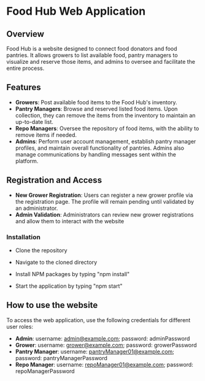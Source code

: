 # Food Hub Web Application

## Overview

Food Hub is a website designed to connect food donators and food pantries. It allows growers to list available food, pantry managers to visualize and reserve those items, and admins to oversee and facilitate the entire process.

## Features

- **Growers**: Post available food items to the Food Hub's inventory. 
- **Pantry Managers**: Browse and reserved listed food items. Upon collection, they can remove the items from the inventory to maintain an up-to-date list.
- **Repo Managers**: Oversee the repository of food items, with the ability to remove items if needed.
- **Admins**: Perform user account management, establish pantry manager profiles, and maintain overall functionality of pantries. Admins also manage communications by handling messages sent within the platform.

## Registration and Access

- **New Grower Registration**: Users can register a new grower profile via the registration page. The profile will remain pending until validated by an administrator.
- **Admin Validation**: Administrators can review new grower registrations and allow them to interact with the website

### Installation

- Clone the repository

- Navigate to the cloned directory

- Install NPM packages by typing "npm install"

- Start the application by typing "npm start"

## How to use the website

To access the web application, use the following credentials for different user roles:

- **Admin**: username: admin@example.com; password: adminPassword
- **Grower**: username: grower@example.com; password: growerPassword
- **Pantry Manager**: username: pantryManager01@example.com; password: pantryManagerPassword
- **Repo Manager**: username: repoManager01@example.com; password: repoManagerPassword